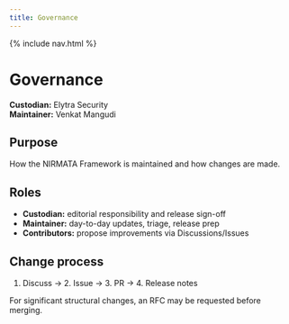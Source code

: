 ```yaml
---
title: Governance
---
```

{% include nav.html %}

# Governance

**Custodian:** Elytra Security  
**Maintainer:** Venkat Mangudi

## Purpose
How the NIRMATA Framework is maintained and how changes are made.

## Roles
- **Custodian:** editorial responsibility and release sign-off  
- **Maintainer:** day-to-day updates, triage, release prep  
- **Contributors:** propose improvements via Discussions/Issues

## Change process
1. Discuss → 2. Issue → 3. PR → 4. Release notes

For significant structural changes, an RFC may be requested before merging.
